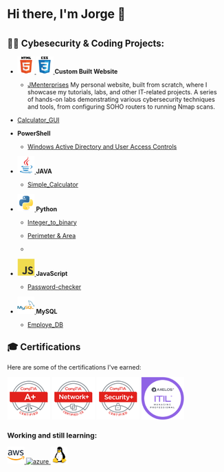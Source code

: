 <h1> Hi there, I'm Jorge 👋 <h1>
<h2> 👨‍💻 Cybesecurity & Coding Projects:</h2>

- <b>  <a href="https://www.w3.org/html/" target="_blank" rel="noreferrer"> <img src="https://raw.githubusercontent.com/devicons/devicon/master/icons/html5/html5-original-wordmark.svg" alt="html5" width="40" height="40"/> </a> <a href="https://www.w3schools.com/css/" target="_blank" rel="noreferrer"> <img src="https://raw.githubusercontent.com/devicons/devicon/master/icons/css3/css3-original-wordmark.svg" alt="css3" width="40" height="40"/> </a> Custom Built Website  </b>
  - [JMenterprises](https://jmenterprises.netlify.app/) </b></i>
  My personal website, built from scratch, where I showcase my tutorials, labs, and other IT-related projects.
  A series of hands-on labs demonstrating various cybersecurity techniques and tools, from configuring SOHO routers to running Nmap scans.

 - [Calculator_GUI](https://github.com/Jorgemat10/Calculator_GUI.git)
  
- <b>PowerShell</b>
  - [Windows Active Directory and User Access Controls](https://github.com/Jorgemat10/ActiveDirectoryLab/tree/main)

- <b> <a href="https://www.java.com" target="_blank" rel="noreferrer"> <img src="https://raw.githubusercontent.com/devicons/devicon/master/icons/java/java-original.svg" alt="java" width="40" height="40"/> </a>  JAVA </b>
  - [Simple_Calculator](https://github.com/Jorgemat10/Calculator.git)

- <b> <a href="https://www.python.org" target="_blank" rel="noreferrer"> <img src="https://raw.githubusercontent.com/devicons/devicon/master/icons/python/python-original.svg" alt="python" width="40" height="40"/> </a>   Python</b>
  - [Integer_to_binary](https://github.com/Jorgemat10/Integer_to_binary.git)
  - [Perimeter & Area](https://github.com/Jorgemat10/Perimeter_Area.git)
 
  - 
  
- <b> <a href="https://developer.mozilla.org/en-US/docs/Web/JavaScript" target="_blank" rel="noreferrer"> <img src="https://raw.githubusercontent.com/devicons/devicon/master/icons/javascript/javascript-original.svg" alt="javascript" width="40" height="40"/> </a>   JavaScript</b>
  - [Password-checker](https://github.com/Jorgemat10/password-checker.git)
 
- <b> <a href="https://www.mysql.com/" target="_blank" rel="noreferrer"> <img src="https://raw.githubusercontent.com/devicons/devicon/master/icons/mysql/mysql-original-wordmark.svg" alt="mysql" width="40" height="40"/> </a> MySQL </b>
  - [Employe_DB](https://github.com/Jorgemat10/Basic_SQL_db.git)
 
  
 

 
  
## 🎓 Certifications 
Here are some of the certifications I've earned:

<img src="thumb_CompTIA_A_+.png" alt="CompTIA A+" width="100"/> <img src="network+.png" alt="CompTIA Network+" width="100"/> <img src="security+.png" alt="CompTIA Security+" width="100"/> <img src="ITIL4.png" alt="ITIL 4 Foundation" width="100"/>

<p align="left">
</p>
<h3 align="left">Working and still learning:</h3>
<p align="left">
  <a href="https://aws.amazon.com" target="_blank" rel="noreferrer"> <img src="https://raw.githubusercontent.com/devicons/devicon/master/icons/amazonwebservices/amazonwebservices-original-wordmark.svg" alt="aws" width="40" height="40"/> </a> <a href="https://azure.microsoft.com/en-in/" target="_blank" rel="noreferrer"> <img src="https://www.vectorlogo.zone/logos/microsoft_azure/microsoft_azure-icon.svg" alt="azure" width="40" height="40"/> </a>
  <a href="https://www.linux.org/" target="_blank" rel="noreferrer"> <img src="https://raw.githubusercontent.com/devicons/devicon/master/icons/linux/linux-original.svg" alt="linux" width="40" height="40"/> </a>  </p>

